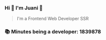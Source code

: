 ### Hi 👋 I&#39;m Juani 🦁

> I&#39;m a Frontend Web Developer SSR

### 📚 Minutes being a developer: 1839878
